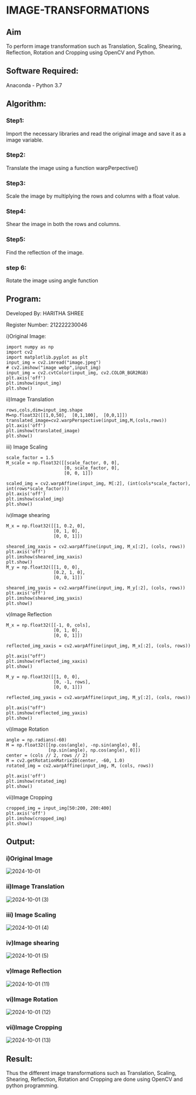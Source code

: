 # IMAGE-TRANSFORMATIONS


## Aim
To perform image transformation such as Translation, Scaling, Shearing, Reflection, Rotation and Cropping using OpenCV and Python.

## Software Required:
Anaconda - Python 3.7

## Algorithm:
### Step1:
Import the necessary libraries and read the original image and save it as a image variable.

### Step2:
Translate the image using a function warpPerpective()


### Step3:
Scale the image by multiplying the rows and columns with a float value.



### Step4:
Shear the image in both the rows and columns.



### Step5:
Find the reflection of the image.

### step 6:
Rotate the image using angle function

## Program:

Developed By: HARITHA SHREE

Register Number: 212222230046

i)Original Image:

```
import numpy as np
import cv2
import matplotlib.pyplot as plt
input_img = cv2.imread("image.jpeg")
# cv2.imshow("image webp",input_img)
input_img = cv2.cvtColor(input_img, cv2.COLOR_BGR2RGB)
plt.axis('off')
plt.imshow(input_img)
plt.show()

```

ii)Image Translation

```
rows,cols,dim=input_img.shape
M=np.float32([[1,0,50],  [0,1,100],  [0,0,1]])
translated_image=cv2.warpPerspective(input_img,M,(cols,rows))
plt.axis('off')
plt.imshow(translated_image)
plt.show()

```

iii) Image Scaling

```
scale_factor = 1.5
M_scale = np.float32([[scale_factor, 0, 0],
                      [0, scale_factor, 0],
                      [0, 0, 1]])

scaled_img = cv2.warpAffine(input_img, M[:2], (int(cols*scale_factor), int(rows*scale_factor)))
plt.axis('off')
plt.imshow(scaled_img)
plt.show()

```

iv)Image shearing

```
M_x = np.float32([[1, 0.2, 0],
                  [0, 1, 0],
                  [0, 0, 1]])

sheared_img_xaxis = cv2.warpAffine(input_img, M_x[:2], (cols, rows))
plt.axis('off')
plt.imshow(sheared_img_xaxis)
plt.show()
M_y = np.float32([[1, 0, 0],
                  [0.2, 1, 0],
                  [0, 0, 1]])

sheared_img_yaxis = cv2.warpAffine(input_img, M_y[:2], (cols, rows))
plt.axis('off')
plt.imshow(sheared_img_yaxis)
plt.show()

```

v)Image Reflection

```
M_x = np.float32([[-1, 0, cols],
                  [0, 1, 0],
                  [0, 0, 1]])

reflected_img_xaxis = cv2.warpAffine(input_img, M_x[:2], (cols, rows))

plt.axis("off")
plt.imshow(reflected_img_xaxis)
plt.show()

M_y = np.float32([[1, 0, 0],
                  [0, -1, rows],
                  [0, 0, 1]])

reflected_img_yaxis = cv2.warpAffine(input_img, M_y[:2], (cols, rows))

plt.axis("off")
plt.imshow(reflected_img_yaxis)
plt.show()

```

vi)Image Rotation

```
angle = np.radians(-60)
M = np.float32([[np.cos(angle), -np.sin(angle), 0],
                [np.sin(angle), np.cos(angle), 0]])
center = (cols // 2, rows // 2)
M = cv2.getRotationMatrix2D(center, -60, 1.0)
rotated_img = cv2.warpAffine(input_img, M, (cols, rows))

plt.axis('off')
plt.imshow(rotated_img)
plt.show()

```

vii)Image Cropping

```
cropped_img = input_img[50:200, 200:400]
plt.axis('off')
plt.imshow(cropped_img)
plt.show()

```
## Output:
### i)Original Image

![2024-10-01](https://github.com/user-attachments/assets/7aa31955-b12e-43a5-8b08-6980d749c4c4)


### ii)Image Translation


![2024-10-01 (3)](https://github.com/user-attachments/assets/5f8dfafa-d1ba-4772-8017-230712fdfe4a)


### iii) Image Scaling 


![2024-10-01 (4)](https://github.com/user-attachments/assets/96115b70-0640-4de9-8f14-d11a3a6eb871)



### iv)Image shearing


![2024-10-01 (5)](https://github.com/user-attachments/assets/7fc2e9b2-7ff0-4d06-b445-11ae68eb63b7)


### v)Image Reflection


![2024-10-01 (11)](https://github.com/user-attachments/assets/281da8ce-6e4c-4dbc-ad76-5d54c43a787c)


### vi)Image Rotation

![2024-10-01 (12)](https://github.com/user-attachments/assets/3e0e02aa-ac9b-4e86-8dbd-f2acd73c7db7)



### vii)Image Cropping


![2024-10-01 (13)](https://github.com/user-attachments/assets/4782532b-eb1f-4d41-9cc1-22e0822cf58b)



## Result: 

Thus the different image transformations such as Translation, Scaling, Shearing, Reflection, Rotation and Cropping are done using OpenCV and python programming.
